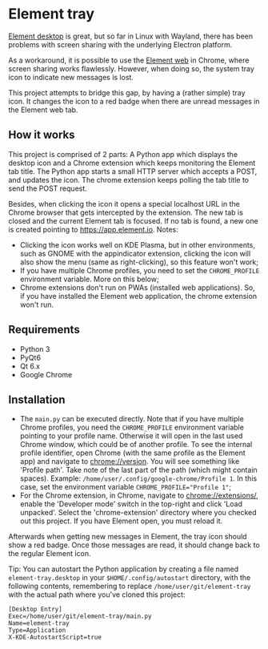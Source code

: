 Element tray
============

[Element desktop](https://element.io/download) is great, but so far in Linux with Wayland, there has been problems with screen sharing with the underlying Electron platform.

As a workaround, it is possible to use the [Element web](https://app.element.io/) in Chrome, where screen sharing works flawlessly. However, when doing so, the system tray icon to indicate new messages is lost.

This project attempts to bridge this gap, by having a (rather simple) tray icon. It changes the icon to a red badge when there are unread messages in the Element web tab.

## How it works

This project is comprised of 2 parts: A Python app which displays the desktop icon and a Chrome extension which keeps monitoring the Element tab title. The Python app starts a small HTTP server which accepts a POST, and updates the icon. The chrome extension keeps polling the tab title to send the POST request.

Besides, when clicking the icon it opens a special localhost URL in the Chrome browser that gets intercepted by the extension. The new tab is closed and the current Element tab is focused. If no tab is found, a new one is created pointing to https://app.element.io. Notes:

- Clicking the icon works well on KDE Plasma, but in other environments, such as GNOME with the appindicator extension, clicking the icon will also show the menu (same as right-clicking), so this feature won't work;
- If you have multiple Chrome profiles, you need to set the `CHROME_PROFILE` environment variable. More on this below;
- Chrome extensions don't run on PWAs (installed web applications). So, if you have installed the Element web application, the chrome extension won't run.

## Requirements

- Python 3
- PyQt6
- Qt 6.x
- Google Chrome

## Installation

- The `main.py` can be executed directly. Note that if you have multiple Chrome profiles, you need the `CHROME_PROFILE` environment variable pointing to your profile name. Otherwise it will open in the last used Chrome window, which could be of another profile. To see the internal profile identifier, open Chrome (with the same profile as the Element app) and navigate to [chrome://version](chrome://version). You will see something like 'Profile path'. Take note of the last part of the path (which might contain spaces). Example: `/home/user/.config/google-chrome/Profile 1`. In this case, set the environment variable `CHROME_PROFILE="Profile 1"`;
- For the Chrome extension, in Chrome, navigate to [chrome://extensions/](chrome://extensions/), enable the 'Developer mode' switch in the top-right and click 'Load unpacked'. Select the 'chrome-extension' directory where you checked out this project. If you have Element open, you must reload it.

Afterwards when getting new messages in Element, the tray icon should show a red badge. Once those messages are read, it should change back to the regular Element icon.

Tip: You can autostart the Python application by creating a file named `element-tray.desktop` in your `$HOME/.config/autostart` directory, with the following contents, remembering to replace `/home/user/git/element-tray` with the actual path where you've cloned this project:

```desktop
[Desktop Entry]
Exec=/home/user/git/element-tray/main.py
Name=element-tray
Type=Application
X-KDE-AutostartScript=true
```
